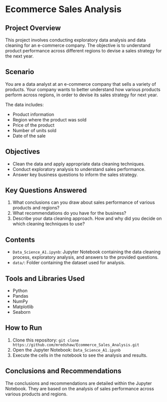 # Ecommerce Sales Analysis

## Project Overview
This project involves conducting exploratory data analysis and data cleaning for an e-commerce company. The objective is to understand product performance across different regions to devise a sales strategy for the next year.

## Scenario
You are a data analyst at an e-commerce company that sells a variety of products. Your company wants to better understand how various products perform across regions, in order to devise its sales strategy for next year.

The data includes:
- Product information
- Region where the product was sold
- Price of the product
- Number of units sold
- Date of the sale

## Objectives
- Clean the data and apply appropriate data cleaning techniques.
- Conduct exploratory analysis to understand sales performance.
- Answer key business questions to inform the sales strategy.

## Key Questions Answered
1. What conclusions can you draw about sales performance of various products and regions?
2. What recommendations do you have for the business?
3. Describe your data cleaning approach. How and why did you decide on which cleaning techniques to use?

## Contents
- `Data_Science_A1.ipynb`: Jupyter Notebook containing the data cleaning process, exploratory analysis, and answers to the provided questions.
- `data/`: Folder containing the dataset used for analysis.

## Tools and Libraries Used
- Python
- Pandas
- NumPy
- Matplotlib
- Seaborn

## How to Run
1. Clone this repository: `git clone https://github.com/mredshaw/Ecommerce_Sales_Analysis.git`
2. Open the Jupyter Notebook: `Data_Science_A1.ipynb`
3. Execute the cells in the notebook to see the analysis and results.

## Conclusions and Recommendations
The conclusions and recommendations are detailed within the Jupyter Notebook. They are based on the analysis of sales performance across various products and regions.

